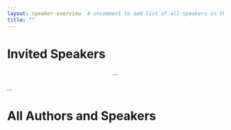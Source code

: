 ```yaml
---
layout: speaker-overview  # uncomment to add list of all speakers in the end.
title: ""
---
```


# Invited Speakers

<div class="container">
<div class="row justify-content-start p-3">
    <div class="col-sm-2" style="text-align: center; margin-bottom: 1.3em;">
    ...
    </div>
    <div class="col-sm-10">
    ...
    </div>
</div>
</div>


# All Authors and Speakers

